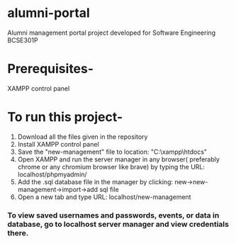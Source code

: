 # alumni-portal
Alumni management portal project developed for Software Engineering BCSE301P


# Prerequisites-
XAMPP control panel

# To run this project-
1. Download all the files given in the repository
2. Install XAMPP control panel
3. Save the "new-management" file to location: "C:\xampp\htdocs"
4. Open XAMPP and run the server manager in any browser( preferably chrome or any chromium browser like brave) by typing the URL: localhost/phpmyadmin/
5. Add the .sql database file in the manager by clicking: new->new-management->import->add sql file
6. Open a new tab and type URL: localhost/new-management


### To view saved usernames and passwords, events, or data in database, go to localhost server manager and view credentials there.
